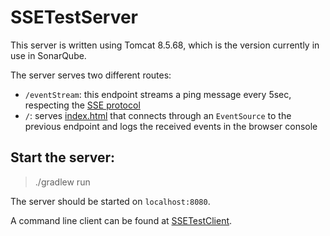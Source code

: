 # SSETestServer

This server is written using Tomcat 8.5.68, which is the version currently in use in SonarQube.

The server serves two different routes:

* `/eventStream`: this endpoint streams a ping message every 5sec, respecting the [SSE protocol](https://developer.mozilla.org/en-US/docs/Web/API/Server-sent_events)
* `/`: serves [index.html](index.html) that connects through an `EventSource` to the previous endpoint and logs the received events in the browser console

## Start the server:

> ./gradlew run

The server should be started on `localhost:8080`.

A command line client can be found at [SSETestClient](https://github.com/damien-urruty-sonarsource/SSETestClient).
